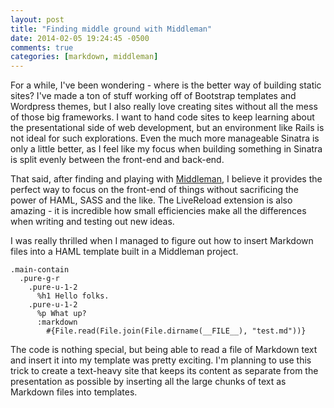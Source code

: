 ```yaml
---
layout: post
title: "Finding middle ground with Middleman"
date: 2014-02-05 19:24:45 -0500
comments: true
categories: [markdown, middleman]
---
```

For a while, I've been wondering - where is the better way of building static sites? I've made a ton of stuff working off of Bootstrap templates and Wordpress themes, but I also really love creating sites without all the mess of those big frameworks. I want to hand code sites to keep learning about the presentational side of web development, but an environment like Rails is not ideal for such explorations. Even the much more manageable Sinatra is only a little better, as I feel like my focus when building something in Sinatra is split evenly between the front-end and back-end. 

That said, after finding and playing with [Middleman](http://www.middlemanapp.com), I believe it provides the perfect way to focus on the front-end of things without sacrificing the power of HAML, SASS and the like. The LiveReload extension is also amazing - it is incredible how small efficiencies make all the differences when writing and testing out new ideas. 

I was really thrilled when I managed to figure out how to insert Markdown files into a HAML template built in a Middleman project. 

``` haml
.main-contain
  .pure-g-r
    .pure-u-1-2
      %h1 Hello folks.
    .pure-u-1-2
      %p What up?
      :markdown
        #{File.read(File.join(File.dirname(__FILE__), "test.md"))}
```

The code is nothing special, but being able to read a file of Markdown text and insert it into my template was pretty exciting. I'm planning to use this trick to create a text-heavy site that keeps its content as separate from the presentation as possible by inserting all the large chunks of text as Markdown files into templates. 